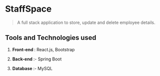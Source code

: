 # StaffSpace

> A full stack application to store, update and delete employee details. 
 
## Tools and Technologies used
 
1. <b>Front-end </b> : React.js, Bootstrap
 
2. <b>Back-end </b> :- Spring Boot 
 
3. <b>Database </b> :- MySQL